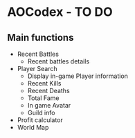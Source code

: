 # AOCodex - TO DO
## Main functions
- Recent Battles
    - Recent battles details
- Player Search
    - Display in-game Player information
    - Recent Kills
    - Recent Deaths
    - Total Fame
    - In game Avatar
    - Guild info
- Profit calculator
- World Map